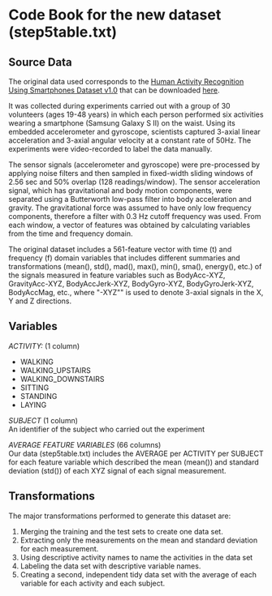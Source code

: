 # Code Book for the new dataset (step5table.txt)  
 
## Source Data  

The original data used corresponds to the [Human Activity Recognition Using Smartphones Dataset v1.0](http://archive.ics.uci.edu/ml/datasets/Human+Activity+Recognition+Using+Smartphones) that can be downloaded [here](https://d396qusza40orc.cloudfront.net/getdata%2Fprojectfiles%2FUCI%20HAR%20Dataset.zip).  

It was collected during experiments carried out with a group of 30 volunteers (ages 19-48 years) in which each person performed six activities wearing a smartphone (Samsung Galaxy S II) on the waist. Using its embedded accelerometer and gyroscope, scientists captured 3-axial linear acceleration and 3-axial angular velocity at a constant rate of 50Hz. The experiments were video-recorded to label the data manually.   

The sensor signals (accelerometer and gyroscope) were pre-processed by applying noise filters and then sampled in fixed-width sliding windows of 2.56 sec and 50% overlap (128 readings/window). The sensor acceleration signal, which has gravitational and body motion components, were separated using a Butterworth low-pass filter into body acceleration and gravity. The gravitational force was assumed to have only low frequency components, therefore a filter with 0.3 Hz cutoff frequency was used. From each window, a vector of features was obtained by calculating variables from the time and frequency domain.   

The original dataset includes a 561-feature vector with time (t) and frequency (f) domain variables that includes different summaries and transformations (mean(), std(), mad(), max(), min(), sma(), energy(), etc.) of the signals measured in feature variables such as BodyAcc-XYZ, GravityAcc-XYZ, BodyAccJerk-XYZ, BodyGyro-XYZ, BodyGyroJerk-XYZ, BodyAccMag, etc., where "-XYZ"" is used to denote 3-axial signals in the X, Y and Z directions.  


## Variables  

*ACTIVITY:* (1 column)  
- WALKING  
- WALKING_UPSTAIRS  
- WALKING_DOWNSTAIRS  
- SITTING  
- STANDING  
- LAYING  

*SUBJECT* (1 column)  
An identifier of the subject who carried out the experiment  

*AVERAGE FEATURE VARIABLES* (66 columns)  
Our data (step5table.txt) includes the AVERAGE per ACTIVITY per SUBJECT for each feature variable which described the mean (mean()) and standard deviation (std()) of each XYZ signal of each signal measurement.  

 
## Transformations  

The major transformations performed to generate this dataset are:  

1) Merging the training and the test sets to create one data set.  
2) Extracting only the measurements on the mean and standard deviation for each measurement.   
3) Using descriptive activity names to name the activities in the data set  
4) Labeling the data set with descriptive variable names.   
5) Creating a second, independent tidy data set with the average of each variable for each activity and each subject. 

